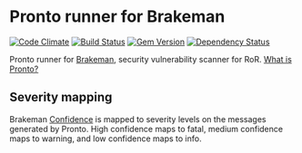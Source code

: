 # Pronto runner for Brakeman

[![Code Climate](https://codeclimate.com/github/prontolabs/pronto-brakeman.png)](https://codeclimate.com/github/prontolabs/pronto-brakeman)
[![Build Status](https://travis-ci.org/prontolabs/pronto-brakeman.png)](https://travis-ci.org/prontolabs/pronto-brakeman)
[![Gem Version](https://badge.fury.io/rb/pronto-brakeman.png)](http://badge.fury.io/rb/pronto-brakeman)
[![Dependency Status](https://gemnasium.com/prontolabs/pronto-brakeman.png)](https://gemnasium.com/prontolabs/pronto-brakeman)

Pronto runner for [Brakeman](https://github.com/presidentbeef/brakeman), security vulnerability scanner for RoR. [What is Pronto?](https://github.com/prontolabs/pronto)

## Severity mapping

Brakeman [Confidence](https://github.com/presidentbeef/brakeman#confidence-levels) is mapped to severity levels on the
messages generated by Pronto. High confidence maps to fatal, medium confidence maps to warning, and low confidence maps
to info.

